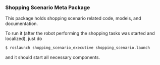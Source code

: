 ### Shopping Scenario Meta Package

This package holds shopping scenario related code, models, and documentation.

To run it (after the robot performing the shopping tasks was started and localized), just do

```bash
$ roslaunch shopping_scenario_executive shopping_scenario.launch
```

and it should start all necessary components.
